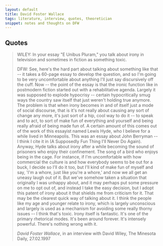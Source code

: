 ```yaml
---
layout: default
title: David Foster Wallace
tags: literature, interview, quotes, theoretician
snippet: notes and thoughts on DFW
---
```



## Quotes

> WILEY: In your essay "E Unibus Pluram," you talk about irony in television
> and sometimes in fiction as something toxic.
>
> DFW: See, here's the hard part about talking about something like that -- it
> takes a 60-page essay to develop the question, and so I'm going to be very
> uncomfortable about anything I'll just say discursively off the cuff. Now --
> the point of the essay is that the ironic function like in postmodern fiction
> started out with a rehabilitative agenda. Largely it was supposed to explode
> hypocrisy -- certain hypocritically smug ways the country saw itself that
> just weren't holding true anymore. The problem is that when irony becomes in
> and of itself just a mode of social discourse, that is it's not really about
> causing any sort of change any more, it's just sort of a hip, cool way to do
> it -- to speak and to act, to sort of make fun of everything and yourself and
> being really afraid of being made fun of. A certain amount of this comes out
> of the work of this essayist named Lewis Hyde, who I believe for a while
> lived in Minneapolis. This was an essay about John Berryman -- I think I cite
> it in (A Supposedly Fun Thing I'll Never Do Again). Anyway, Hyde talks about
> irony after a while becoming the sound of prisoners who enjoy their
> confinement. The song of a bird who enjoys being in the cage. For instance,
> if I'm uncomfortable with how commercial the culture is and how everybody
> seems to be out for a buck, I decide so I'll do it too, but I'll kind of make
> fun of myself and say, 'I'm a whore, just like you're a whore,' and now we
> all get an uneasy laugh out of it. But we've somehow taken a situation that
> originally I was unhappy about, and it may perhaps put some pressure on me to
> opt out of, and instead I take the easy decision, but I adopt this patent of
> irony about it that shields me from criticism for it. That may be the
> clearest quick way of talking about it. I think the people like my age and
> younger relate to irony, which is largely unconscious and largely is used as
> a mechanism for avoiding some really thorny issues -- I think that's toxic.
> Irony itself is fantastic. It's one of the primary rhetorical modes. It's
> been around forever. It's intensely powerful.  There's nothing wrong with it.
>
> <cite>David Foster Wallace</cite>, in an interview with David Wiley, The
> Minesota Daily, 27.02.1997
